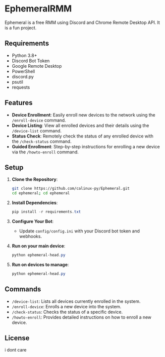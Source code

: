 # EphemeralRMM

Ephemeral is a free RMM using Discord and Chrome Remote Desktop API. It is a fun project.

## Requirements

- Python 3.8+
- Discord Bot Token
- Google Remote Desktop
- PowerShell
- discord.py
- psutil
- requests

## Features

- **Device Enrollment**: Easily enroll new devices to the network using the `/enroll-device` command.
- **Device Listing**: View all enrolled devices and their details using the `/device-list` command.
- **Status Check**: Remotely check the status of any enrolled device with the `/check-status` command.
- **Guided Enrollment**: Step-by-step instructions for enrolling a new device via the `/howto-enroll` command.

## Setup

1. **Clone the Repository**:
    ```bash
    git clone https://github.com/calinux-py/Ephemeral.git
    cd ephemeral; cd ephemeral
    ```

2. **Install Dependencies**:
    ```powershell
    pip install -r requirements.txt
    ```

3. **Configure Your Bot**:
    - Update `config/config.ini` with your Discord bot token and webhooks.

4. **Run on your main device**:
    ```powershell
    python ephemeral-head.py
    ```
5. **Run on devices to manage**:
    ```powershell
    python ephemeral-head.py
    ```

## Commands

- `/device-list`: Lists all devices currently enrolled in the system.
- `/enroll-device`: Enrolls a new device into the system.
- `/check-status`: Checks the status of a specific device.
- `/howto-enroll`: Provides detailed instructions on how to enroll a new device.

## License

i dont care
